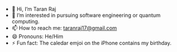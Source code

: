 - 👋 Hi, I’m Taran Raj
- 👀 I’m interested in pursuing software engineering or quantum computing.
- 📫 How to reach me: taranraj17@gmail.com
- 😄 Pronouns: He/Him
- ⚡ Fun fact: The caledar emjoi on the iPhone contains my birthday.

<!---
taran-r/taran-r is a ✨ special ✨ repository because its `README.md` (this file) appears on your GitHub profile.
You can click the Preview link to take a look at your changes.
--->
